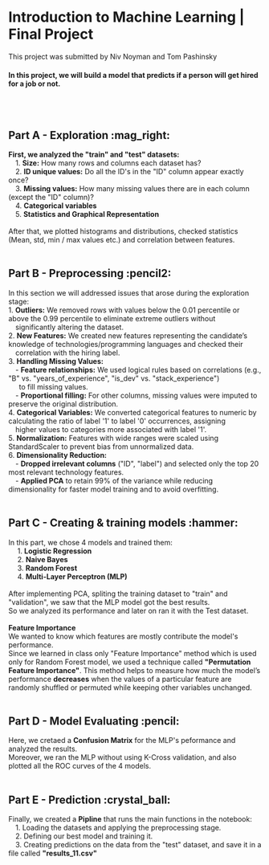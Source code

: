 <h1>Introduction to Machine Learning | Final Project</h1>
    
This project was submitted by Niv Noyman and Tom Pashinsky<br>

#### In this project, we will build a model that predicts if a person will get hired for a job or not.
<br>
<br>
<h2>Part A - Exploration :mag_right:</h2>
<b>First, we analyzed the "train" and "test" datasets:</b><br>
&emsp;1. <b>Size:</b> How many rows and columns each dataset has?<br> 
&emsp;2. <b>ID unique values:</b> Do all the ID's in the "ID" column appear exactly once?<br>
&emsp;3. <b>Missing values:</b> How many missing values there are in each column (except the "ID" column)?<br>
&emsp;4. <b>Categorical variables</b><br>
&emsp;5. <b>Statistics and Graphical Representation</b><br><br>
After that, we plotted histograms and distributions, checked statistics (Mean, std, min / max values etc.) and correlation between features.
<br>
<br>
<h2>Part B - Preprocessing :pencil2:</h2>
In this section we will addressed issues that arose during the exploration stage:<br>
1. <b>Outliers:</b> We removed rows with values below the 0.01 percentile or above the 0.99 percentile to eliminate extreme outliers without<br>
&emsp;significantly altering the dataset.<br>
2. <b>New Features:</b> We created new features representing the candidate’s knowledge of technologies/programming languages and checked their<br>
&emsp;correlation with the hiring label.<br>
3. <b>Handling Missing Values:</b><br>
&emsp;- <b>Feature relationships:</b> We used logical rules based on correlations (e.g., "B" vs. "years_of_experience", "is_dev" vs. "stack_experience")<br>
&emsp;&ensp;to fill missing values.<br>
&emsp;- <b>Proportional filling:</b> For other columns, missing values were imputed to preserve the original distribution.<br>
4. <b>Categorical Variables:</b> We converted categorical features to numeric by calculating the ratio of label '1' to label '0' occurrences, assigning<br>
&emsp;higher values to categories more associated with label '1'.<br>
5. <b>Normalization:</b> Features with wide ranges were scaled using StandardScaler to prevent bias from unnormalized data.<br>
6. <b>Dimensionality Reduction:</b><br>
&emsp;- <b>Dropped irrelevant columns</b> ("ID", "label") and selected only the top 20 most relevant technology features.<br>
&emsp;- <b>Applied PCA</b> to retain 99% of the variance while reducing dimensionality for faster model training and to avoid overfitting.
<br>
<br>
<h2>Part C - Creating & training models :hammer:</h2>
In this part, we chose 4 models and trained them:<br>
&emsp; 1. <b>Logistic Regression</b><br>
&emsp; 2. <b>Naive Bayes</b><br>
&emsp; 3. <b>Random Forest</b><br>
&emsp; 4. <b>Multi-Layer Perceptron (MLP)</b><br><br>
After implementing PCA, spliting the training dataset to "train" and "validation", we saw that the MLP model got the best results.<br>
So we analyzed its performance and later on ran it with the Test dataset.<br><br>
<b>Feature Importance</b><br>
We wanted to know which features are mostly contribute the model's performance.<br>
Since we learned in class only "Feature Importance" method which is used only for Random Forest model, we used a technique called <b>"Permutation Feature Importance"</b>. This method helps to measure how much the model’s performance <b>decreases</b> when the values of a particular feature are randomly shuffled or permuted while keeping other variables unchanged.
<br>
<br>
<h2>Part D - Model Evaluating :pencil:</h2>
Here, we cretaed a <b>Confusion Matrix</b> for the MLP's peformance and analyzed the results.<br>
Moreover, we ran the MLP without using K-Cross validation, and also plotted all the ROC curves of the 4 models.
<br>
<br>
<h2>Part E - Prediction :crystal_ball:</h2>
Finally, we created a <b>Pipline</b> that runs the main functions in the notebook:<br>
&emsp;1. Loading the datasets and applying the preprocessing stage.<br>
&emsp;2. Defining our best model and training it.<br>
&emsp;3. Creating predictions on the data from the "test" dataset, and save it in a file called <b>"results_11.csv"</b>


























